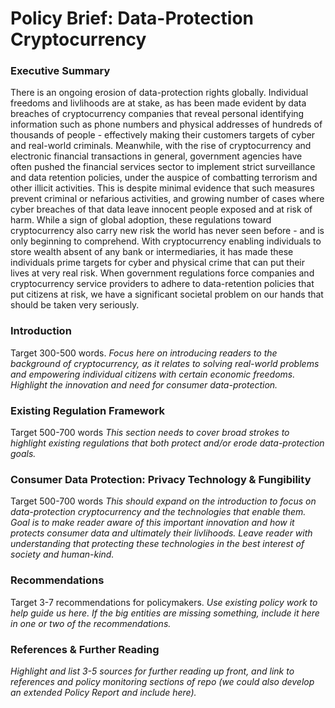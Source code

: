 # Policy Brief: Data-Protection Cryptocurrency

### Executive Summary
There is an ongoing erosion of data-protection rights globally. Individual freedoms and livlihoods are at stake, as has been made evident by data breaches of cryptocurrency companies that reveal personal identifying information such as phone numbers and physical addresses of hundreds of thousands of people - effectively making their customers targets of cyber and real-world criminals. Meanwhile, with the rise of cryptocurrency and electronic financial transactions in general, government agencies have often pushed the financial services sector to implement strict surveillance and data retention policies, under the auspice of combatting terrorism and other illicit activities. This is despite minimal evidence that such measures prevent criminal or nefarious activities, and growing number of cases where cyber breaches of that data leave innocent people exposed and at risk of harm.
While a sign of global adoption, these regulations toward cryptocurrency also carry new risk the world has never seen before - and is only beginning to comprehend. With cryptocurrency enabling individuals to store wealth absent of any bank or intermediaries, it has made these individuals prime targets for cyber and physical crime that can put their lives at very real risk. When government regulations force companies and cryptocurrency service providers to adhere to data-retention policies that put citizens at risk, we have a significant societal problem on our hands that should be taken very seriously.

### Introduction
Target 300-500 words. *Focus here on introducing readers to the background of cryptocurrency, as it relates to solving real-world problems and empowering individual citizens with certain economic freedoms. Highlight the innovation and need for consumer data-protection.*

### Existing Regulation Framework
Target 500-700 words *This section needs to cover broad strokes to highlight existing regulations that both protect and/or erode data-protection goals.*

### Consumer Data Protection: Privacy Technology & Fungibility
Target 500-700 words *This should expand on the introduction to focus on data-protection cryptocurrency and the technologies that enable them. Goal is to make reader aware of this important innovation and how it protects consumer data and ultimately their livlihoods. Leave reader with understanding that protecting these technologies in the best interest of society and human-kind.*

### Recommendations
Target 3-7 recommendations for policymakers. *Use existing policy work to help guide us here. If the big entities are missing something, include it here in one or two of the recommendations.*

### References & Further Reading
*Highlight and list 3-5 sources for further reading up front, and link to references and policy monitoring sections of repo (we could also develop an extended Policy Report and include here).*
